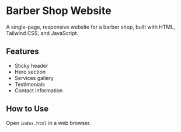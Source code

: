 # Barber Shop Website

A single-page, responsive website for a barber shop, built with HTML, Tailwind CSS, and JavaScript.

## Features

*   Sticky header
*   Hero section
*   Services gallery
*   Testimonials
*   Contact information

## How to Use

Open `index.html` in a web browser.
